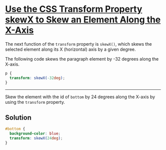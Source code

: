 # [Use the CSS Transform Property skewX to Skew an Element Along the X-Axis](https://learn.freecodecamp.org/responsive-web-design/applied-visual-design/use-the-css-transform-property-skewx-to-skew-an-element-along-the-x-axis)

The next function of the `transform` property is `skewX()`, which skews the selected element along its X (horizontal) axis by a given degree.

The following code skews the paragraph element by -32 degrees along the X-axis.

```css
p {
  transform: skewX(-32deg);
}
```

---

Skew the element with the id of `bottom` by 24 degrees along the X-axis by using the `transform` property.

## Solution

```css
#bottom {
  background-color: blue;
  transform: skewX(24deg);
}
```